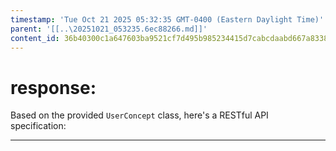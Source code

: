 ```yaml
---
timestamp: 'Tue Oct 21 2025 05:32:35 GMT-0400 (Eastern Daylight Time)'
parent: '[[..\20251021_053235.6ec88266.md]]'
content_id: 36b40300c1a647603ba9521cf7d495b985234415d7cabcdaabd667a83384995b
---
```


# response:

Based on the provided `UserConcept` class, here's a RESTful API specification:

***
